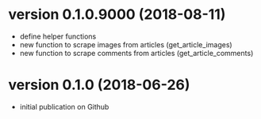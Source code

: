 # version 0.1.0.9000 (2018-08-11)
- define helper functions
- new function to scrape images from articles (get_article_images)
- new function to scrape comments from articles (get_article_comments)

# version 0.1.0 (2018-06-26)

- initial publication on Github
